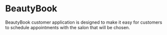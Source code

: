 # BeautyBook
BeautyBook customer application is designed to make it easy for customers to schedule appointments with the salon that will be chosen.
